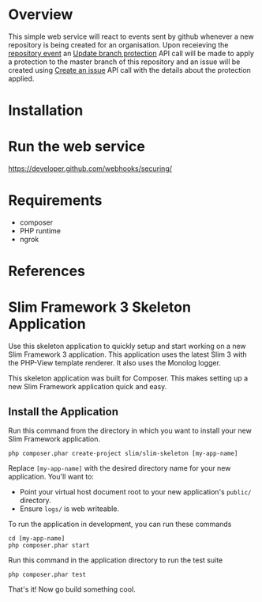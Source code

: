 # Overview

This simple web service will react to events sent by github whenever a new repository is being created for an organisation. Upon receieving the [repository event](https://developer.github.com/webhooks/#events) an [Update branch protection](https://developer.github.com/v3/repos/branches/#update-branch-protection) API call will be made to apply a protection to the master branch of this repository and an issue will be created using [Create an issue](https://developer.github.com/v3/issues/#create-an-issue) API call with the details about the protection applied.

# Installation

# Run the web service

https://developer.github.com/webhooks/securing/

# Requirements
- composer
- PHP runtime
- ngrok

# References




# Slim Framework 3 Skeleton Application

Use this skeleton application to quickly setup and start working on a new Slim Framework 3 application. This application uses the latest Slim 3 with the PHP-View template renderer. It also uses the Monolog logger.

This skeleton application was built for Composer. This makes setting up a new Slim Framework application quick and easy.

## Install the Application

Run this command from the directory in which you want to install your new Slim Framework application.

    php composer.phar create-project slim/slim-skeleton [my-app-name]

Replace `[my-app-name]` with the desired directory name for your new application. You'll want to:

* Point your virtual host document root to your new application's `public/` directory.
* Ensure `logs/` is web writeable.

To run the application in development, you can run these commands 

	cd [my-app-name]
	php composer.phar start

Run this command in the application directory to run the test suite

	php composer.phar test

That's it! Now go build something cool.
